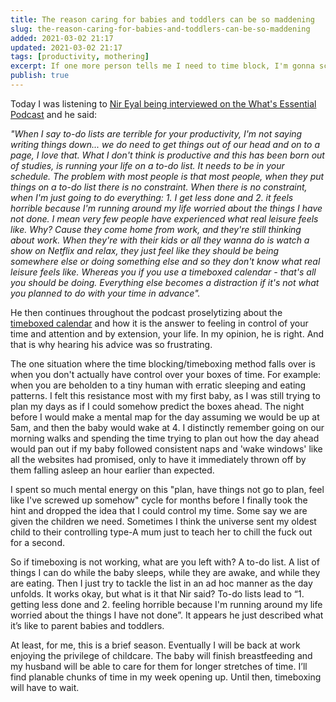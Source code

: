 ```yaml
---
title: The reason caring for babies and toddlers can be so maddening
slug: the-reason-caring-for-babies-and-toddlers-can-be-so-maddening
added: 2021-03-02 21:17
updated: 2021-03-02 21:17
tags: [productivity, mothering]
excerpt: If one more person tells me I need to time block, I'm gonna scream.
publish: true
---
```


Today I was listening to [Nir Eyal being interviewed on the What's Essential Podcast](https://omny.fm/shows/essentialism-with-greg-mckeown/greg-nir-dancing-lanterns-pause) and he said:

*"When I say to-do lists are terrible for your productivity, I'm not saying writing things down... we do need to get things out of our head and on to a page, I love that. What I don't think is productive and this has been born out of studies, is running your life on a to-do list. It needs to be in your schedule. The problem with most people is that most people, when they put things on a to-do list there is no constraint. When there is no constraint, when I'm just going to do everything: 1. I get less done and 2. it feels horrible because I'm running around my life worried about the things I have not done. I mean very few people have experienced what real leisure feels like. Why? Cause they come home from work, and they're still thinking about work. When they're with their kids or all they wanna do is watch a show on Netflix and relax, they just feel like they should be being somewhere else or doing something else and so they don't know what real leisure feels like. Whereas you if you use a timeboxed calendar - that's all you should be doing. Everything else becomes a distraction if it's not what you planned to do with your time in advance".*

He then continues throughout the podcast proselytizing about the [timeboxed calendar](https://hbr.org/2018/12/how-timeboxing-works-and-why-it-will-make-you-more-productive) and how it is the answer to feeling in control of your time and attention and by extension, your life. In my opinion, he is right. And that is why hearing his advice was so frustrating.

The one situation where the time blocking/timeboxing method falls over is when you don't actually have control over your boxes of time. For example: when you are beholden to a tiny human with erratic sleeping and eating patterns. I felt this resistance most with my first baby, as I was still trying to plan my days as if I could somehow predict the boxes ahead. The night before I would make a mental map for the day assuming we would be up at 5am, and then the baby would wake at 4. I distinctly remember going on our morning walks and spending the time trying to plan out how the day ahead would pan out if my baby followed consistent naps and 'wake windows' like all the websites had promised, only to have it immediately thrown off by them falling asleep an hour earlier than expected. 

I spent so much mental energy on this "plan, have things not go to plan, feel like I've screwed up somehow" cycle for months before I finally took the hint and dropped the idea that I could control my time. Some say we are given the children we need. Sometimes I think the universe sent my oldest child to their controlling type-A mum just to teach her to chill the fuck out for a second.

So if timeboxing is not working, what are you left with? A to-do list. A list of things I can do while the baby sleeps, while they are awake, and while they are eating. Then I just try to tackle the list in an ad hoc manner as the day unfolds. It works okay, but what is it that Nir said? To-do lists lead to “1. getting less done and 2. feeling horrible because I'm running around my life worried about the things I have not done”. It appears he just described what it’s like to parent babies and toddlers. 

At least, for me, this is a brief season. Eventually I will be back at work enjoying the privilege of childcare. The baby will finish breastfeeding and my husband will be able to care for them for longer stretches of time. I’ll find planable chunks of time in my week opening up. Until then, timeboxing will have to wait.

